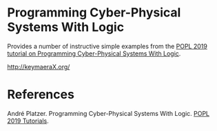 ﻿Programming Cyber-Physical Systems With Logic
=============================================

Provides a number of instructive simple examples from the
[POPL 2019 tutorial on Programming Cyber-Physical Systems With Logic](https://popl19.sigplan.org/event/popl-2019-tutorialfest-t4-programming-cyber-physical-systems-with-logic).

  http://keymaeraX.org/

# References

André Platzer.
Programming Cyber-Physical Systems With Logic.
[POPL 2019 Tutorials](https://popl19.sigplan.org/event/popl-2019-tutorialfest-t4-programming-cyber-physical-systems-with-logic).